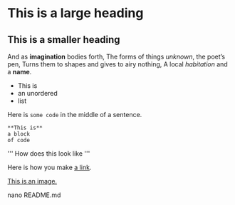 # This is a large heading

## This is a smaller heading

And as **imagination** bodies forth,
The forms of things *unknown*, the poet’s pen,
Turns them to shapes and gives to airy nothing,
A local *habitation* and a **name**.

- This is
- an unordered
- list

Here is `some code` in the middle of a sentence.

```
**This is**
a block
of code
```
'''
How does this look like
'''

Here is how you make [a link](https://www.wikipedia.org/).

[This is an image.](https://github.com/yihui/xaringan/releases/download/v0.0.2/karl-moustache.jpg)

nano README.md
